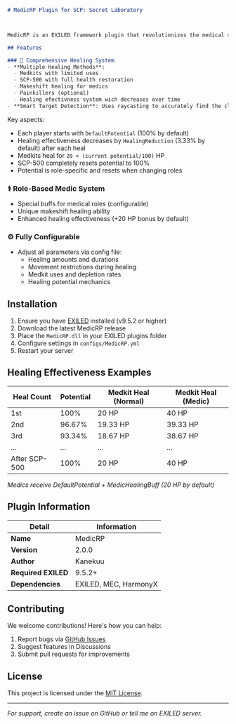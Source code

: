 
```markdown
# MedicRP Plugin for SCP: Secret Laboratory



MedicRP is an EXILED framework plugin that revolutionizes the medical system in SCP: Secret Laboratory, adding depth and strategy to healing mechanics with its unique Healing Potential System.

## Features

### 🏥 Comprehensive Healing System
- **Multiple Healing Methods**: 
  - Medkits with limited uses
  - SCP-500 with full health restoration
  - Makeshift healing for medics
  - Painkillers (optional)
  - Healing efectivness system wich decreases over time
- **Smart Target Detection**: Uses raycasting to accurately find the closest alive target in line of sight


```

Key aspects:
- Each player starts with `DefaultPotential` (100% by default)
- Healing effectiveness decreases by `HealingReduction` (3.33% by default) after each heal
- Medkits heal for `20 × (current potential/100)` HP
- SCP-500 completely resets potential to 100%
- Potential is role-specific and resets when changing roles

### ⚕️ Role-Based Medic System
- Special buffs for medical roles (configurable)
- Unique makeshift healing ability
- Enhanced healing effectiveness (+20 HP bonus by default)

### ⚙️ Fully Configurable
- Adjust all parameters via config file:
  - Healing amounts and durations
  - Movement restrictions during healing
  - Medkit uses and depletion rates
  - Healing potential mechanics

## Installation

1. Ensure you have [EXILED](https://github.com/Exiled-Team/EXILED) installed (v9.5.2 or higher)
2. Download the latest MedicRP release
3. Place the `MedicRP.dll` in your EXILED plugins folder
4. Configure settings in `configs/MedicRP.yml`
5. Restart your server


## Healing Effectiveness Examples

| Heal Count | Potential | Medkit Heal (Normal) | Medkit Heal (Medic) |
|------------|-----------|----------------------|---------------------|
| 1st        | 100%      | 20 HP                | 40 HP               |
| 2nd        | 96.67%    | 19.33 HP             | 39.33 HP            |
| 3rd        | 93.34%    | 18.67 HP             | 38.67 HP            |
| ...        | ...       | ...                  | ...                 |
| After SCP-500 | 100%   | 20 HP                | 40 HP               |

*Medics receive DefaultPotential + MedicHealingBuff (20 HP by default)*

## Plugin Information

| Detail | Information |
|--------|-------------|
| **Name** | MedicRP |
| **Version** | 2.0.0 |
| **Author** | Kanekuu |
| **Required EXILED** | 9.5.2+ |
| **Dependencies** | EXILED, MEC, HarmonyX |

## Contributing

We welcome contributions! Here's how you can help:

1. Report bugs via [GitHub Issues]()
2. Suggest features in Discussions
3. Submit pull requests for improvements


## License

This project is licensed under the [MIT License](LICENSE.md).

---

*For support, create an issue on GitHub or tell me on EXILED server.*
```

